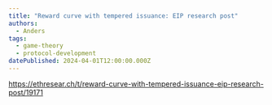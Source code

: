 ```yaml
---
title: "Reward curve with tempered issuance: EIP research post"
authors:
  - Anders
tags:
  - game-theory
  - protocol-development
datePublished: 2024-04-01T12:00:00.000Z
---
```


<https://ethresear.ch/t/reward-curve-with-tempered-issuance-eip-research-post/19171>

